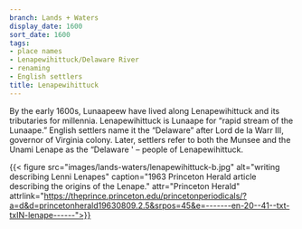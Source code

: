 ```yaml
---
branch: Lands + Waters
display_date: 1600
sort_date: 1600
tags:
- place names
- Lenapewihittuck/Delaware River
- renaming
- English settlers
title: Lenapewihittuck
---
```


By the early 1600s, Lunaapeew have lived along Lenapewihittuck and its tributaries for millennia. Lenapewihittuck is Lunaape for “rapid stream of the Lunaape.” English settlers name it the “Delaware” after Lord de la Warr III, governor of Virginia colony. Later, settlers refer to both the Munsee and the Unami Lenape as the “Delaware ' – people of Lenapewihittuck.

{{< figure src="images/lands-waters/lenapewihittuck-b.jpg" alt="writing describing Lenni Lenapes" caption="1963 Princeton Herald article describing the origins of the Lenape." attr="Princeton Herald" attrlink="https://theprince.princeton.edu/princetonperiodicals/?a=d&d=princetonherald19630809.2.5&srpos=45&e=-------en-20--41--txt-txIN-lenape------">}}
